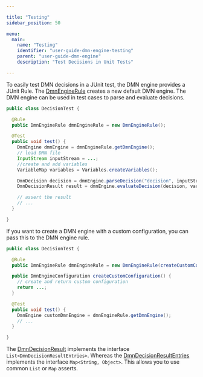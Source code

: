 ```yaml
---

title: "Testing"
sidebar_position: 50

menu:
  main:
    name: "Testing"
    identifier: "user-guide-dmn-engine-testing"
    parent: "user-guide-dmn-engine"
    description: "Test Decisions in Unit Tests"

---
```


To easily test DMN decisions in a JUnit test, the DMN engine provides a
JUnit Rule. The [DmnEngineRule](https://github.com/operaton/operaton/blob/main/engine-dmn/engine/src/main/junit4/org/operaton/bpm/dmn/engine/test/DmnEngineRule.java) creates a new default DMN engine. The DMN engine can be used in test cases to parse and evaluate decisions.

```java
public class DecisionTest {

  @Rule
  public DmnEngineRule dmnEngineRule = new DmnEngineRule();

  @Test
  public void test() {
    DmnEngine dmnEngine = dmnEngineRule.getDmnEngine();
    // load DMN file
    InputStream inputStream = ...;
    //create and add variables
    VariableMap variables = Variables.createVariables();

    DmnDecision decision = dmnEngine.parseDecision("decision", inputStream);
    DmnDecisionResult result = dmnEngine.evaluateDecision(decision, variables);

    // assert the result
    // ...
  }

}
```

If you want to create a DMN engine with a custom configuration, you can pass
this to the DMN engine rule.


```java
public class DecisionTest {

  @Rule
  public DmnEngineRule dmnEngineRule = new DmnEngineRule(createCustomConfiguration());

  public DmnEngineConfiguration createCustomConfiguration() {
    // create and return custom configuration
    return ...;
  }

  @Test
  public void test() {
    DmnEngine customDmnEngine = dmnEngineRule.getDmnEngine();
    // ...
  }

}
```

The [DmnDecisionResult](https://github.com/operaton/operaton/blob/main/engine-dmn/engine/src/main/java/org/operaton/bpm/dmn/engine/DmnDecisionResult.java) implements the interface `List<DmnDecisionResultEntries>`. Whereas the
[DmnDecisionResultEntries](https://github.com/operaton/operaton/blob/main/engine-dmn/engine/src/main/java/org/operaton/bpm/dmn/engine/DmnDecisionResultEntries.java) implements the interface `Map<String, Object>`.
This allows you to use common `List` or `Map` asserts.
